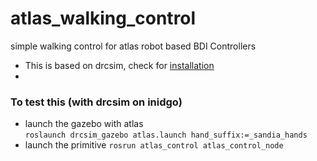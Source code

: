# atlas_walking_control
simple walking control for atlas robot based BDI Controllers

- This is based on drcsim, check for [installation](http://gazebosim.org/tutorials?tut=drcsim_install&cat=drcsim)
- 

### To test this (with drcsim on inidgo)

- launch the gazebo with atlas         
`roslaunch drcsim_gazebo atlas.launch hand_suffix:=_sandia_hands`
- launch the primitive
`rosrun atlas_control atlas_control_node`


